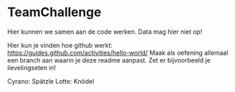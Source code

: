 # TeamChallenge
Hier kunnen we samen aan de code werken. Data mag hier niet op!

Hier kun je vinden hoe github werkt: https://guides.github.com/activities/hello-world/
Maak als oefening allemaal een branch aan waarin je deze readme aanpast. Zet er bijvoorbeeld je lievelingseten in!

Cyrano: Spätzle
Lotte: Knödel 
